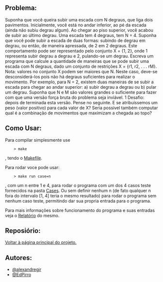 Problema:
---------

Suponha que você queira subir uma escada com N degraus, que liga dois pavimentos. Inicialmente, você
está no andar inferior, ao pé da escada (ainda não subiu degrau algum). Ao chegar ao piso superior, você
acabou de subir ao último degrau. Uma escada tem 4 degraus, tem N = 4. Suponha que você pode subir a escada de duas formas: subindo de degrau em degrau, ou então,
de maneira apressada, de 2 em 2 degraus. Este comportamento pode ser representado pelo conjunto
X = {1, 2}, onde 1 representa subir degrau a degrau e 2, pulando-se um degrau.
Escreva um programa que calcule a quantidade de maneiras que se pode subir uma escada com N
degraus, dado um conjunto de restrições X = {r1, r2, . . . rM}. Nota: valores no conjunto X podem
ser maiores que N. Neste caso, deve-se desconsiderá-los pois não há degraus suficientes para realizar o
movimento.
Por exemplo, para N = 2, existem duas maneiras de se subir a escada para chegar ao andar superior:
a) subir degrau a degrau ou b) pular um degrau.
Suponha que N e M são valores grandes o suficiente para fazer com que uma versão força bruta do
problema seja inviável.
1
Desafio: depois de terminada esta versão. Pense no seguinte. E se atribuíssemos um peso (valor
positivo) para cada valor de X? Seria possível também computar qual é a combinação de movimentos
que maximizam a chegada ao topo?

Como Usar:
----------

Para compilar simplesmente use 
```shell
    > make
``` 
, tendo o [Makefile](Makefile).

Para rodar voce pode usar:
```shell
    > make run case=n
```
, com um n entre 1 e 4, para rodar o programa com um dos 4 casos teste fornecidos na pasta [Cases](Cases).
Ou sem definir nenhum n (de fato qualquer n fora do intervalo [1, 4] teria o mesmo resultado) para rodar o programa sem nenhum caso teste, permitindo dar sua propria entrada para o programa.

Para mais informações sobre funcionamento do programa e suas entradas veja o [Relatório](Relatorio.pdf) do mesmo.

Reposiório:
----------

[Voltar à página principal do projeto.](https://github.com/EdPirro/USP-SCC0218)

Autores:
--------

 * [@alexandregjr](https://github.com/alexandregjr)
 * [@EdPirro](https://github.com/EdPirro)
